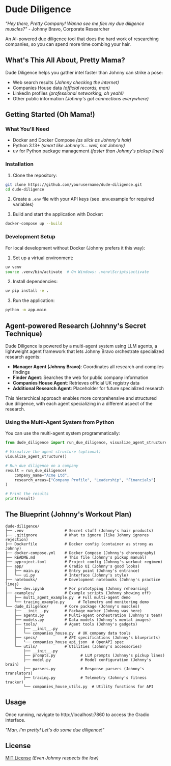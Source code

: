 # Dude Diligence

*"Hey there, Pretty Company! Wanna see me flex my due diligence muscles?"* - Johnny Bravo, Corporate Researcher

An AI-powered due diligence tool that does the hard work of researching companies, so you can spend more time combing your hair.

## What's This All About, Pretty Mama?

Dude Diligence helps you gather intel faster than Johnny can strike a pose:
- Web search results *(Johnny checking the internet)*
- Companies House data *(official records, man)*
- LinkedIn profiles *(professional networking, oh yeah!)*
- Other public information *(Johnny's got connections everywhere)*

## Getting Started (Oh Mama!)

### What You'll Need
- Docker and Docker Compose *(as slick as Johnny's hair)*
- Python 3.13+ *(smart like Johnny's... well, not Johnny)*
- uv for Python package management *(faster than Johnny's pickup lines)*

### Installation

1. Clone the repository:
```bash
git clone https://github.com/yourusername/dude-diligence.git
cd dude-diligence
```

2. Create a `.env` file with your API keys (see .env.example for required variables)

3. Build and start the application with Docker:
```bash
docker-compose up --build
```

### Development Setup

For local development without Docker (Johnny prefers it this way):

1. Set up a virtual environment:
```bash
uv venv
source .venv/bin/activate  # On Windows: .venv\Scripts\activate
```

2. Install dependencies:
```bash
uv pip install -e .
```

3. Run the application:
```bash
python -m app.main
```

## Agent-powered Research (Johnny's Secret Technique)

Dude Diligence is powered by a multi-agent system using LLM agents, a lightweight agent framework that lets Johnny Bravo orchestrate specialized research agents:

- **Manager Agent (Johnny Bravo)**: Coordinates all research and compiles findings
- **Finder Agent**: Searches the web for public company information
- **Companies House Agent**: Retrieves official UK registry data
- **Additional Research Agent**: Placeholder for future specialized research

This hierarchical approach enables more comprehensive and structured due diligence, with each agent specializing in a different aspect of the research.

### Using the Multi-Agent System from Python

You can use the multi-agent system programmatically:

```python
from dude_diligence import run_due_diligence, visualize_agent_structure

# Visualize the agent structure (optional)
visualize_agent_structure()

# Run due diligence on a company
result = run_due_diligence(
    company_name="Acme Ltd",
    research_areas=["Company Profile", "Leadership", "Financials"]
)

# Print the results
print(result)
```

## The Blueprint (Johnny's Workout Plan)

```
dude-diligence/
├── .env                  # Secret stuff (Johnny's hair products)
├── .gitignore            # What to ignore (like Johnny ignores rejection)
├── Dockerfile            # Docker config (container as strong as Johnny)
├── docker-compose.yml    # Docker Compose (Johnny's choreography)
├── README.md             # This file (Johnny's pickup manual)
├── pyproject.toml        # Project config (Johnny's workout regimen)
├── app/                  # Gradio UI (Johnny's good looks)
│   ├── main.py           # Entry point (Johnny's entrance)
│   └── ui.py             # Interface (Johnny's style)
├── notebooks/            # Development notebooks (Johnny's practice lines)
│   └── dev.ipynb         # For prototyping (Johnny rehearsing)
├── examples/             # Example scripts (Johnny showing off)
│   ├── multi_agent_example.py  # Full multi-agent demo
│   └── tracing_example.py      # Telemetry and monitoring demo
└── dude_diligence/       # Core package (Johnny's muscles)
    ├── __init__.py       # Package marker (Johnny was here)
    ├── agents.py         # Multi-agent orchestration (Johnny's team)
    ├── models.py         # Data models (Johnny's mental images)
    ├── tools/            # Agent tools (Johnny's gadgets)
    │   ├── __init__.py
    │   └── companies_house.py  # UK company data tools
    ├── specs/            # API specifications (Johnny's blueprints)
    │   └── companies_house_api.json  # OpenAPI spec
    └── utils/            # Utilities (Johnny's accessories)
        ├── __init__.py
        ├── prompts.py           # LLM prompts (Johnny's pickup lines)
        ├── model.py             # Model configuration (Johnny's brain)
        ├── parsers.py           # Response parsers (Johnny's translators)
        ├── tracing.py           # Telemetry (Johnny's fitness tracker)
        └── companies_house_utils.py  # Utility functions for API
```

## Usage

Once running, navigate to http://localhost:7860 to access the Gradio interface.

*"Man, I'm pretty! Let's do some due diligence!"*

## License

[MIT License](LICENSE) *(Even Johnny respects the law)*